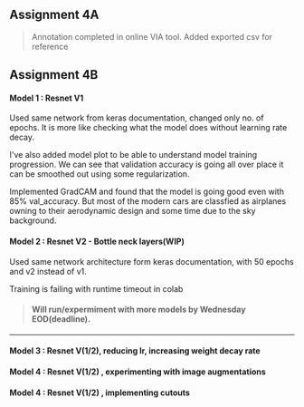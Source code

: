 ## Assignment 4A
> Annotation completed in online VIA tool. Added exported csv for reference


## Assignment 4B

#### Model 1 : Resnet V1
Used same network from keras documentation, changed only no. of epochs. It is more like checking what the model does without learning rate decay.

I've also added model plot to be able to understand model training progression. We can see that validation accuracy is going all over place it can be smoothed out using some regularization.

Implemented GradCAM and found that the model is going good even with 85% val_accuracy. But most of the modern cars are classfied as airplanes owning to their aerodynamic design and some time due to the sky background.

#### Model 2 : Resnet V2 - Bottle neck layers(WIP)
Used same network architecture form keras documentation, with 50 epochs and v2 instead of v1.

Training is failing with runtime timeout in colab
  > #### Will run/expermiment with more models by Wednesday EOD(deadline).

---

#### Model 3 : Resnet V(1/2), reducing lr, increasing weight decay rate

#### Model 4 : Resnet V(1/2) , experimenting with image augmentations

#### Model 4 : Resnet V(1/2) , implementing cutouts
